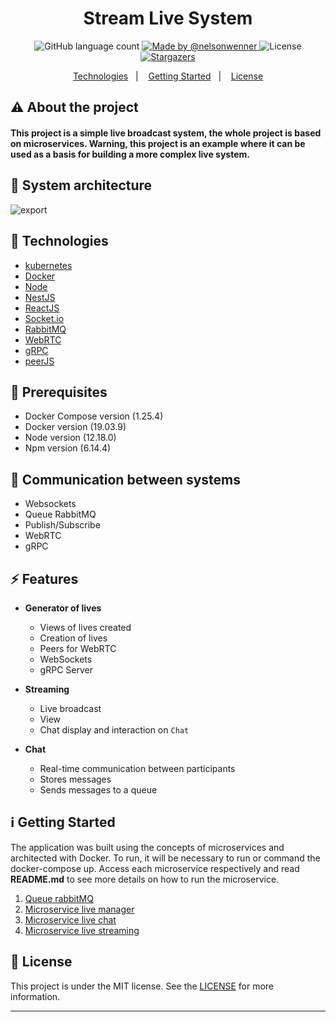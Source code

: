 <h1 align="center">
    Stream Live System
</h1>

<p align="center">
  <img alt="GitHub language count" src="https://img.shields.io/github/languages/count/nelsonwenner/stream-live-system?color=%2304D361">

  <a href="https://github.com/nelsondiaas">
    <img alt="Made by @nelsonwenner" src="https://img.shields.io/badge/made%20by-%40nelsonwenner-%2304D361">
  </a>

  <img alt="License" src="https://img.shields.io/badge/license-MIT-%2304D361">

  <a href="https://github.com/nelsondiaas/react-hotel-web/stargazers">
    <img alt="Stargazers" src="https://img.shields.io/github/stars/nelsonwenner/stream-live-system?style=social">
  </a>
</p>

<p align="center">
  <a href="#technologies">Technologies</a>&nbsp;&nbsp;&nbsp;|&nbsp;&nbsp;&nbsp;
  <a href="#getting-started">Getting Started</a>&nbsp;&nbsp;&nbsp;|&nbsp;&nbsp;&nbsp;
  <a href="#license">License</a>
</p>

## :warning: About the project

#### This project is a simple live broadcast system, the whole project is based on microservices. Warning, this project is an example where it can be used as a basis for building a more complex live system.

## :telescope: System architecture
![export](https://user-images.githubusercontent.com/40550247/83696432-dc8a7c80-a5d2-11ea-81f1-85f67142654e.png)

## :rocket: Technologies

* [kubernetes](https://kubernetes.io/pt/docs/home/)
* [Docker](https://www.docker.com/)
* [Node](https://nodejs.org/en/)
* [NestJS](https://nestjs.com/)
* [ReactJS](https://reactjs.org/)
* [Socket.io](https://socket.io/)
* [RabbitMQ](https://www.cloudamqp.com/)
* [WebRTC](https://webrtc.org/)
* [gRPC](https://grpc.io/docs/)
* [peerJS](https://peerjs.com/)

## :toolbox: Prerequisites
* Docker Compose version (1.25.4)
* Docker version (19.03.9)
* Node version (12.18.0)
* Npm version (6.14.4)

## :loudspeaker: Communication between systems

* Websockets
* Queue RabbitMQ
* Publish/Subscribe
* WebRTC
* gRPC

## :zap: Features

- **Generator of lives**
    * Views of lives created
    * Creation of lives
    * Peers for WebRTC
    * WebSockets
    * gRPC Server

- **Streaming**
    * Live broadcast
    * View
    * Chat display and interaction on `Chat`

- **Chat**
    * Real-time communication between participants
    * Stores messages
    * Sends messages to a queue

## :information_source: Getting Started

The application was built using the concepts of microservices and architected with Docker. To run, it will be necessary to run or command the docker-compose up.
Access each microservice respectively and read **README.md** to see more details on how to run the microservice.

1. [Queue rabbitMQ](https://github.com/nelsonwenner/stream-live-system/tree/master/rabbitmq)
2. [Microservice live manager](https://github.com/nelsonwenner/stream-live-system/tree/master/micro-live-manager)
3. [Microservice live chat](https://github.com/nelsonwenner/stream-live-system/tree/master/micro-live-chat)
4. [Microservice live streaming](https://github.com/nelsonwenner/stream-live-system/tree/master/micro-live-streaming)

## :memo: License
This project is under the MIT license. See the [LICENSE](LICENSE.md) for more information.

---
